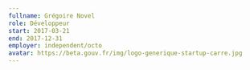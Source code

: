 ```yaml
---
fullname: Grégoire Novel
role: Développeur
start: 2017-03-21
end: 2017-12-31
employer: independent/octo
avatar: https://beta.gouv.fr/img/logo-generique-startup-carre.jpg
---
```

